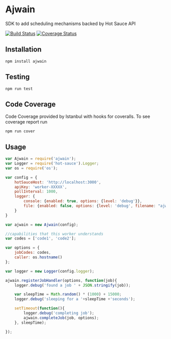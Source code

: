 # Ajwain

SDK to add scheduling mechanisms backed by Hot Sauce API 

[![Build Status](https://travis-ci.org/GannettDigital/SpiceRack.svg?branch=master)](https://travis-ci.org/GannettDigital/SpiceRack)
[![Coverage Status](https://coveralls.io/repos/GannettDigital/SpiceRack/badge.svg?branch=master&service=github)](https://coveralls.io/github/GannettDigital/SpiceRack?branch=master)

## Installation
```npm install ajwain```

## Testing
```npm run test```
 
## Code Coverage
Code Coverage provided by Istanbul with hooks for coveralls.  To see coverage report run

```
npm run cover
```

## Usage
```javascript
var Ajwain = require('ajwain');
var Logger = require('hot-sauce').Logger;
var os = require('os');

var config = {
    hotSauceHost: 'http://localhost:3000',
    apiKey: 'worker-XXXXX',
    pollInterval: 1000,
    logger: {
        console: {enabled: true, options: {level: 'debug'}},
        file: {enabled: false, options: {level: 'debug', filename: "ajwain.log"}}
    }
}

var ajwain = new Ajwain(config);

//capabilities that this worker understands
var codes = ['code1', 'code2'];

var options = {
    jobCodes: codes,
    caller: os.hostname()
};

var logger = new Logger(config.logger);

ajwain.registerJobHandler(options, function(job){
    logger.debug('found a job ' + JSON.stringify(job));

    var sleepTime = Math.random() * (1000) + 15000;
    logger.debug('sleeping for a '+sleepTime +'seconds');

    setTimeout(function(){
        logger.debug('completing job');
        ajwain.completeJob(job, options);
    }, sleepTime);

});
```